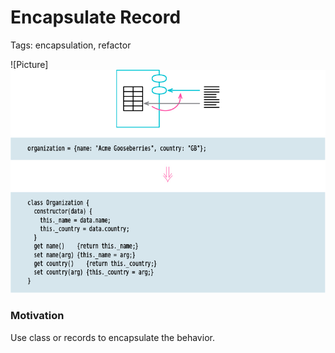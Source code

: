 # Encapsulate Record

Tags: encapsulation, refactor

![Picture]![](img.png)

### Motivation
Use class or records to encapsulate the behavior.